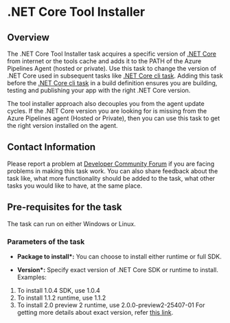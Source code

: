 #  .NET Core Tool Installer

## Overview

The .NET Core Tool Installer task acquires a specific version of [.NET Core](https://docs.microsoft.com/en-us/dotnet/core/tools/?tabs=netcore2x) from internet or the tools cache and adds it to the PATH of the Azure Pipelines Agent (hosted or private). Use this task to change the version of .NET Core used in subsequent tasks like [.NET Core cli task](https://github.com/Microsoft/vsts-tasks/tree/master/Tasks/DotNetCoreCLI).
Adding this task before the [.NET Core cli task](https://github.com/Microsoft/vsts-tasks/tree/master/Tasks/DotNetCoreCLI) in a build definition ensures you are building, testing and publishing your app with the right .NET Core version.

The tool installer approach also decouples you from the agent update cycles. If the .NET Core version you are looking for is missing from the Azure Pipelines agent (Hosted or Private), then you can use this task to get the right version installed on the agent.


## Contact Information

Please report a problem at [Developer Community Forum](https://developercommunity.visualstudio.com/spaces/21/index.html) if you are facing problems in making this task work.  You can also share feedback about the task like, what more functionality should be added to the task, what other tasks you would like to have, at the same place.

## Pre-requisites for the task

The task can run on either Windows or Linux.

### Parameters of the task

* **Package to install\*:** You can choose to install either runtime or full SDK.

* **Version\*:** Specify exact version of .NET Core SDK or runtime to install.
Examples:
1. To install 1.0.4 SDK, use 1.0.4
2. To install 1.1.2 runtime, use 1.1.2
2. To install 2.0 preview 2 runtime, use 2.0.0-preview2-25407-01
For getting more details about exact version, refer [this link](https://github.com/dotnet/core/blob/master/release-notes/releases.csv).

